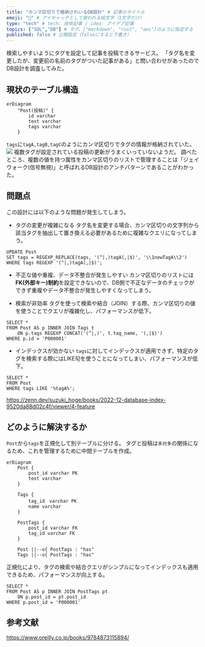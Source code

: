 ```yaml
---
title: "カンマ区切りで格納されいるDB設計" # 記事のタイトル
emoji: "💭" # アイキャッチとして使われる絵文字（1文字だけ）
type: "tech" # tech: 技術記事 / idea: アイデア記事
topics: ["SQL","DB"] # タグ。["markdown", "rust", "aws"]のように指定する
published: false # 公開設定（falseにすると下書き）
---
```

検索しやすいようにタグを設定して記事を投稿できるサービス。
「タグ名を変更したが、変更前の名前のタグがついた記事がある」と問い合わせがあったのでDB設計を調査してみた。

## 現状のテーブル構造

```mermaid
erDiagram
    "Post(投稿)" {
        id varchar
        text varchar
        tags varchar
    }
```
`tags`に`tagA,tagB,tagC`のようにカンマ区切りでタグの情報が格納されていた。
![](https://storage.googleapis.com/zenn-user-upload/41f11c307453-20240912.png)
複数タグが設定されている投稿の更新がうまくいっていないようだ。
調べたところ、複数の値を持つ属性をカンマ区切りのリストで管理することは「ジェイウォーク(信号無視)」と呼ばれるDB設計のアンチパターンであることがわかった。

## 問題点
この設計には以下のような問題が発生してしまう。
- タグの変更が複雑になる
タグ名を変更する場合、カンマ区切りの文字列から該当タグを抽出して置き換える必要があるために複雑なクエリになってしまう。
```
UPDATE Post
SET tags = REGEXP_REPLACE(tags, '(^|,)tagA(,|$)', '\\1newTagA\\2')
WHERE tags REGEXP '(^|,)tagA(,|$)';
```

- 不正な値や重複、データ不整合が発生しやすい
カンマ区切りのリストには**FK(外部キー)制約**を設定できないので、DB側で不正なデータのチェックができず重複やデータ不整合が発生しやすくなってしまう。

- 検索が非効率
タグを使って検索や結合（JOIN）する際、カンマ区切りの値を使うことでクエリが複雑化し、パフォーマンスが低下。
```
SELECT *
FROM Post AS p INNER JOIN Tags t
    ON p.tags REGEXP CONCAT('(^|,)', t.tag_name, '(,|$)')
WHERE p.id = 'P000001'
```

- インデックスが効かない
`tags`に対してインデックスが適用できず、特定のタグを検索する際にはLIKE句を使うことになってしまい、パフォーマンスが低下。
```
SELECT *
FROM Post
WHERE tags LIKE '%tagA%';
```
https://zenn.dev/suzuki_hoge/books/2022-12-database-index-9520da88d02c4f/viewer/4-feature




## どのように解決するか
`Post`から`tags`を正規化して別テーブルに分ける。
タグと投稿は`多対多`の関係になるため、これを管理するために中間テーブルを作成。
```mermaid
erDiagram
    Post {
        post_id varchar PK
        text varchar
    }

    Tags {
        tag_id　varchar PK
        name varchar
    }

    PostTags {
        post_id varchar FK
        tag_id varchar FK
    }

    Post ||--o{ PostTags : "has"
    Tags ||--o{ PostTags : "has"
```
正規化により、タグの検索や結合クエリがシンプルになってインデックスも適用できるため、パフォーマンスが向上する。
```
SELECT *
FROM Post AS p INNER JOIN PostTags pt
    ON p.post_id = pt.post_id
WHERE p.post_id = 'P000001'
```
## 参考文献
https://www.oreilly.co.jp/books/9784873115894/
